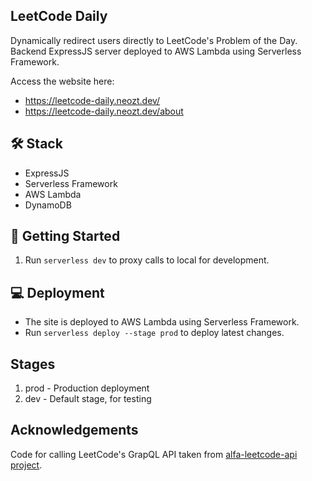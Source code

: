 ## LeetCode Daily

Dynamically redirect users directly to LeetCode's Problem of the Day. Backend ExpressJS server deployed to AWS Lambda using Serverless Framework.

Access the website here:

- https://leetcode-daily.neozt.dev/
- https://leetcode-daily.neozt.dev/about

## 🛠️ Stack

- ExpressJS
- Serverless Framework
- AWS Lambda
- DynamoDB

## 🚀 Getting Started

1. Run `serverless dev` to proxy calls to local for development.

## 💻 Deployment

- The site is deployed to AWS Lambda using Serverless Framework.
- Run `serverless deploy --stage prod` to deploy latest changes.

## Stages
1. prod - Production deployment
2. dev - Default stage, for testing

## Acknowledgements

Code for calling LeetCode's GrapQL API taken from [alfa-leetcode-api project](https://github.com/alfaarghya/alfa-leetcode-api).
